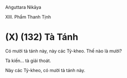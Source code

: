 Aṅguttara Nikāya

XIII. Phẩm Thanh Tịnh

# (X) (132) Tà Tánh

Có mười tà tánh này, này các Tỷ-kheo. Thế nào là mười?

Tà kiến... tà giải thoát.

Này các Tỷ-kheo, có mười tà tánh này.

